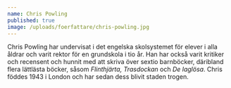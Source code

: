 ```yaml
---
name: Chris Powling
published: true
image: /uploads/foerfattare/chris-powling.jpg
---
```

Chris Powling har undervisat i det engelska skolsystemet för elever i alla åldrar och varit rektor för en grundskola i tio år. Han har också varit kritiker och recensent och hunnit med att skriva över sextio barnböcker, däribland flera lättlästa böcker, såsom _Flinthjärta, Trasdockan_ och _De laglösa_. Chris föddes 1943 i London och har sedan dess blivit staden trogen.

